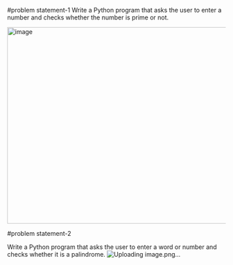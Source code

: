 #problem statement-1
Write a Python program that asks the user to enter a number and checks whether the number is prime or not.

<img width="1361" height="452" alt="image" src="https://github.com/user-attachments/assets/bec3d7c0-dba1-47a5-8df3-7065a7c0ab86" />

#problem statement-2

Write a Python program that asks the user to enter a word or number and checks whether it is a palindrome.
![Uploading image.png…]()




